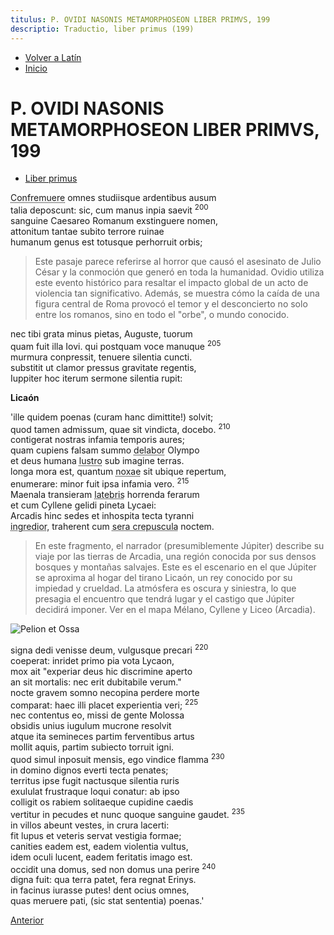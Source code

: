 ```yaml
---
titulus: P. OVIDI NASONIS METAMORPHOSEON LIBER PRIMVS, 199
descriptio: Traductio, liber primus (199)
---
```


- [Volver a Latín](/latin)
- [Inicio](/)

# P. OVIDI NASONIS METAMORPHOSEON LIBER PRIMVS, 199

- [Liber primus](https://la.wikisource.org/wiki/Metamorphoses_(Ovidius)/Liber_I#200)

<abbr title="estremecerse">Confremuere</abbr> omnes studiisque ardentibus ausum  
talia deposcunt: sic, cum manus inpia saevit <sup class="text-[.5em] text-gray-400">200</sup>  
sanguine Caesareo Romanum exstinguere nomen,  
attonitum tantae subito terrore ruinae  
humanum genus est totusque perhorruit orbis;  

> Este pasaje parece referirse al horror que causó el asesinato de Julio César y la conmoción que generó en toda la humanidad. Ovidio utiliza este evento histórico para resaltar el impacto global de un acto de violencia tan significativo. Además, se muestra cómo la caída de una figura central de Roma provocó el temor y el desconcierto no solo entre los romanos, sino en todo el "orbe", o mundo conocido.

nec tibi grata minus pietas, Auguste, tuorum  
quam fuit illa Iovi. qui postquam voce manuque <sup class="text-[.5em] text-gray-400">205</sup>    
murmura conpressit, tenuere silentia cuncti.   
substitit ut clamor pressus gravitate regentis,  
Iuppiter hoc iterum sermone silentia rupit:  

**Licaón**

'ille quidem poenas (curam hanc dimittite!) solvit;  
quod tamen admissum, quae sit vindicta, docebo. <sup class="text-[.5em] text-gray-400">210</sup>  
contigerat nostras infamia temporis aures;  
quam cupiens falsam summo <abbr title="delabor -lapsus sum dep. 3 intr: caer">delabor</abbr> Olympo  
et deus humana <abbr title="lustro 1 tr: lustrar, purificar">lustro</abbr> sub imagine terras.  
longa mora est, quantum <abbr title="noxa, ae f. daño, delito, falta, crimen">noxae</abbr> sit ubique repertum,  
enumerare: minor fuit ipsa infamia vero. <sup class="text-[.5em] text-gray-400">215</sup>  
Maenala transieram <abbr title="latebra, ae f. cueva">latebris</abbr> horrenda ferarum  
et cum Cyllene gelidi pineta Lycaei:  
Arcadis hinc sedes et inhospita tecta tyranni  
<abbr title="ingredior -gressus sum dep. 3 trans: entrar en, penetrar">ingredior</abbr>, traherent cum <abbr title="crespusculum -i n. crepúsculo vespertinos. Los tardíos crepúsculos (aquí sujeto)">sera crepuscula</abbr> noctem. 

> En este fragmento, el narrador (presumiblemente Júpiter) describe su viaje por las tierras de Arcadia, una región conocida por sus densos bosques y montañas salvajes. Este es el escenario en el que Júpiter se aproxima al hogar del tirano Licaón, un rey conocido por su impiedad y crueldad. La atmósfera es oscura y siniestra, lo que presagia el encuentro que tendrá lugar y el castigo que Júpiter decidirá imponer. Ver en el mapa Mélano, Cyllene y Liceo (Arcadia).

![Pelion et Ossa](https://res.cloudinary.com/dimvf1zl2/image/upload/v1730385252/maps/montes-antiguos-grecia_xac3dj.png)

signa dedi venisse deum, vulgusque precari <sup class="text-[.5em] text-gray-400">220</sup>  
coeperat: inridet primo pia vota Lycaon,  
mox ait "experiar deus hic discrimine aperto   
an sit mortalis: nec erit dubitabile verum."  
nocte gravem somno necopina perdere morte  
comparat: haec illi placet experientia veri; <sup class="text-[.5em] text-gray-400">225</sup>  
nec contentus eo, missi de gente Molossa  
obsidis unius iugulum mucrone resolvit  
atque ita semineces partim ferventibus artus  
mollit aquis, partim subiecto torruit igni.  
quod simul inposuit mensis, ego vindice flamma <sup class="text-[.5em] text-gray-400">230</sup>  
in domino dignos everti tecta penates;  
territus ipse fugit nactusque silentia ruris  
exululat frustraque loqui conatur: ab ipso  
colligit os rabiem solitaeque cupidine caedis  
vertitur in pecudes et nunc quoque sanguine gaudet. <sup class="text-[.5em] text-gray-400">235</sup>   
in villos abeunt vestes, in crura lacerti:  
fit lupus et veteris servat vestigia formae;  
canities eadem est, eadem violentia vultus,  
idem oculi lucent, eadem feritatis imago est.  
occidit una domus, sed non domus una perire <sup class="text-[.5em] text-gray-400">240</sup>  
digna fuit: qua terra patet, fera regnat Erinys.  
in facinus iurasse putes! dent ocius omnes,  
quas meruere pati, (sic stat sententia) poenas.'  


[Anterior](https://philologia.netlify.app/latinitatis-exercitationes/metamorphoseon-i-1-198/)